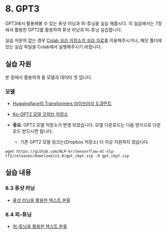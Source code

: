 # 8. GPT3

GPT3에서 활용해볼 수 있는 퓨샷 러닝과 피-튜닝을 실습 해봅시다.
이 실습에서는 7장에서 활용한 GPT2를 활용하여 퓨샷 러닝과 피-튜닝 실습합니다.

실습 자원의 없는 경우 [Colab 실습 저장소의 실습 자료](https://github.com/NLP-kr/tensorflow-ml-nlp-tf2-colab)를 이용해주시거나, 
해당 폴더에 있는 실습 파일을 Colab에서 실행해주시기 바랍니다.

## 실습 자원

본 장에서 활용하게 될 모델과 데이터 셋 입니다.

### 모델

- [Huggingface의 Transformers 라이브러리 도큐먼트](https://huggingface.co/transformers/)
- [Ko-GPT2 모델 깃허브 저장소](https://github.com/SKT-AI/KoGPT2)

- **중요**: GPT2 모델 저장소가 변경 되었습니다. 모델 다운로드는 다음 방식으로 다운로드 받으시면 됩니다. 
   - 기존 GPT2 모델 링크는(Dropbox 저장소) 더 이상 지원하지 않습니다.
```
wget https://github.com/NLP-kr/tensorflow-ml-nlp-tf2/releases/download/v1.0/gpt_ckpt.zip -O gpt_ckpt.zip
```

## 실습 내용

### 8.3 퓨샷 러닝
- [퓨샷 러닝을 활용한 텍스트 분류](./)

### 8.4  피-튜닝
- [피-튜닝을 활용한 텍스트 분류](./)

